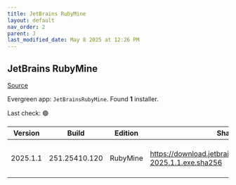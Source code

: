 ```yaml
---
title: JetBrains RubyMine
layout: default
nav_order: 2
parent: J
last_modified_date: May 8 2025 at 12:26 PM
---
```


## JetBrains RubyMine

[Source](https://www.jetbrains.com/rubymine)

Evergreen app: `JetBrainsRubyMine`. Found **1** installer.

Last check: 🟢

| Version  | Build         | Edition  | Sha256                                                           | Date     | Size      | Type | URI                                                                                                                    |
| -------- | ------------- | -------- | ---------------------------------------------------------------- | -------- | --------- | ---- | ---------------------------------------------------------------------------------------------------------------------- |
| 2025.1.1 | 251.25410.120 | RubyMine | https://download.jetbrains.com/ruby/RubyMine-2025.1.1.exe.sha256 | 8/5/2025 | 769305960 | exe  | [https://download.jetbrains.com/ruby/RubyMine-2025.1.1.exe](https://download.jetbrains.com/ruby/RubyMine-2025.1.1.exe) |
